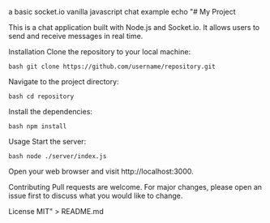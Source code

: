 a basic socket.io vanilla javascript chat example echo "# My Project

This is a chat application built with Node.js and Socket.io. It allows users to send and receive messages in real time.

Installation
Clone the repository to your local machine:

```bash git clone https://github.com/username/repository.git ```

Navigate to the project directory:

```bash cd repository ```

Install the dependencies:

```bash npm install ```

Usage
Start the server:

```bash node ./server/index.js ```

Open your web browser and visit http://localhost:3000.

Contributing
Pull requests are welcome. For major changes, please open an issue first to discuss what you would like to change.

License
MIT" > README.md